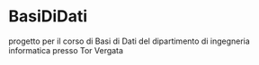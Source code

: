 # BasiDiDati
progetto per il corso di Basi di Dati del dipartimento di ingegneria informatica presso Tor Vergata

